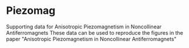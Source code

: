 # Piezomag
Supporting data for Anisotropic Piezomagnetism in Noncollinear Antiferromagnets
These data can be used to reproduce the figures in the paper "Anisotropic Piezomagnetism in Noncollinear Antiferromagnets"
